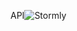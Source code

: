 API![Stormly](https://user-images.githubusercontent.com/52997693/122633310-8ad96500-d0f5-11eb-9f66-b035c5615576.jpeg)






